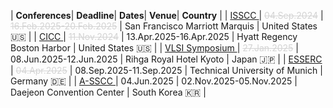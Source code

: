 
<style>
/* CSS for the table */
table {
  width: 100%;
  max-width: 100%;
  overflow-x: auto; /* Enable horizontal scrolling when the table exceeds the screen width */
  display: block; /* Ensure the table is displayed as a block element */
}
th, td {
  padding: 8px; /* Add padding to the table cells for better readability */
  text-align: left; /* Adjust text alignment as needed */
}
</style>

| <i class='fa-solid fa-microchip fa-xl'></i> **Conferences**| <i class='fa-solid fa-clock fa-lg'></i> **Deadline**| <i class='fa-solid fa-calendar-days fa-lg'></i> **Dates**| <i class='fa-solid fa-hotel fa-lg'></i> **Venue**| <i class='fa-solid fa-location-dot fa-lg'></i> **Country** | 
| <a href='https://www.isscc.org' target=_blank> ISSCC </a> | <span style='color: #d3d3d3; text-decoration: line-through;'>04.Sep.2024</span> | <span style='color: #d3d3d3; text-decoration: line-through;'>16.Feb.2025-</span><span style='color: #d3d3d3; text-decoration: line-through;'>20.Feb.2025</span> | San Francisco Marriott Marquis | United States <span class='emoji'>🇺🇸</span> | 
 | <a href='https://www.ieee-cicc.org' target=_blank> CICC </a> | <span style='color: #d3d3d3; text-decoration: line-through;'>11.Nov.2024</span> | 13.Apr.2025-16.Apr.2025 | Hyatt Regency Boston Harbor | United States <span class='emoji'>🇺🇸</span> | 
 | <a href='https://www.vlsisymposium.org' target=_blank> VLSI Symposium </a> | <span style='color: #d3d3d3; text-decoration: line-through;'>27.Jan.2025</span> | 08.Jun.2025-12.Jun.2025 | Rihga Royal Hotel Kyoto | Japan <span class='emoji'>🇯🇵</span> | 
 | <a href='https://www.esserc2025.org' target=_blank> ESSERC </a> | <span style='color: #d3d3d3; text-decoration: line-through;'>04.Apr.2025</span> | 08.Sep.2025-11.Sep.2025 | Technical University of Munich | Germany <span class='emoji'>🇩🇪</span> | 
 | <a href='https://a-sscc2025.org' target=_blank> A-SSCC </a> | 04.Jun.2025 | 02.Nov.2025-05.Nov.2025 | Daejeon Convention Center | South Korea <span class='emoji'>🇰🇷</span> | 
 